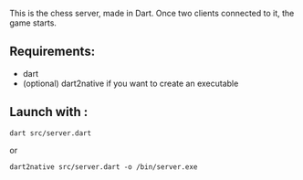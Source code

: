 This is the chess server, made in Dart. Once two clients connected to it, the game starts.

## Requirements:
- dart 
 - (optional) dart2native if you want to create an executable

## Launch with :
```
dart src/server.dart
```
or
```
dart2native src/server.dart -o /bin/server.exe
```



